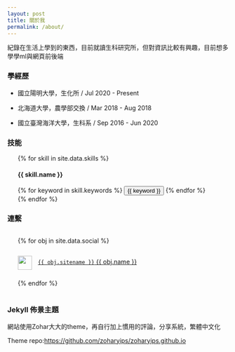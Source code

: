 ```yaml
---
layout: post
title: 關於我
permalink: /about/
---
```


紀錄在生活上學到的東西，目前就讀生科研究所，但對資訊比較有興趣，目前想多學學ml與網頁前後端

### 學經歷

* 國立陽明大學，生化所 / Jul 2020 - Present
  
* 北海道大學，農學部交換 / Mar 2018 - Aug 2018
 
* 國立臺灣海洋大學，生科系 / Sep 2016 - Jun 2020

### 技能

<!-- ### 技能樹 -->

<div>
<ul style="list-style-type: none;">
    {% for skill in site.data.skills %}
      <li>
        <h4>{{ skill.name }}</h4>
        <div class="btn-inline">
          {% for keyword in skill.keywords %}
            <button class="btn btn-outline" type="button">{{ keyword }}</button>
          {% endfor %}
        </div>
      </li>
    {% endfor %}
 </ul>
</div>

### 連繫

<div>
  <ul style="line-height: 3rem;list-style-type: none;">
    {% for obj in site.data.social %}
    <li>
      <img width="32" height="32" style="margin-right:0.375rem;vertical-align: middle;" src="{{ obj.svg }}"/>&nbsp;
      <a href="{{ obj.url }}" title="{{ obj.title }}" style="white-space:pre"><code>{{ obj.sitename }}</code> {{ obj.name }}</a>
    </li>
    {% endfor %}
  </ul>
</div>

### Jekyll 佈景主題

網站使用Zohar大大的theme，再自行加上慣用的評論，分享系統，繁體中文化

Theme repo:<https://github.com/zoharyips/zoharyips.github.io>



